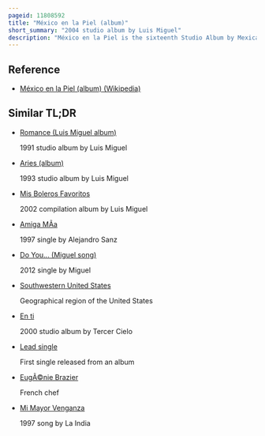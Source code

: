 ```yaml
---
pageid: 11808592
title: "México en la Piel (album)"
short_summary: "2004 studio album by Luis Miguel"
description: "México en la Piel is the sixteenth Studio Album by Mexican Singer Luis Miguel. It is Miguel's first Mariachi Album released by Warner Music Latina on 9 november 2004. The Record contains thirteen Mariachi Covers, accompanied by the Vargas de Tecalitlán Folk Ensemble. Armando Manzanero was its musical Director, and Miguel its Producer. The Album was recorded in July 2004 at ocean Way recording in Hollywood California. A special Edition, México en la Piel: Edición Diamante, was released on 5 September 2005 with two additional Songs and a Dvd with five Music Videos. Four Singles were released from the Album: 'El Viajero', 'Que Seas Feliz', 'Sabes una Cosa', and 'échame a Mí La Culpa'. Mi Ciudad was released as a single from the special Edition."
---
```


## Reference

- [México en la Piel (album) (Wikipedia)](https://en.wikipedia.org/?curid=11808592)

## Similar TL;DR

- [Romance (Luis Miguel album)](/tldr/en/romance-luis-miguel-album)

  1991 studio album by Luis Miguel

- [Aries (album)](/tldr/en/aries-album)

  1993 studio album by Luis Miguel

- [Mis Boleros Favoritos](/tldr/en/mis-boleros-favoritos)

  2002 compilation album by Luis Miguel

- [Amiga MÃ­a](/tldr/en/amiga-mia)

  1997 single by Alejandro Sanz

- [Do You... (Miguel song)](/tldr/en/do-you-miguel-song)

  2012 single by Miguel

- [Southwestern United States](/tldr/en/southwestern-united-states)

  Geographical region of the United States

- [En ti](/tldr/en/en-ti)

  2000 studio album by Tercer Cielo

- [Lead single](/tldr/en/lead-single)

  First single released from an album

- [EugÃ©nie Brazier](/tldr/en/eugenie-brazier)

  French chef

- [Mi Mayor Venganza](/tldr/en/mi-mayor-venganza)

  1997 song by La India
